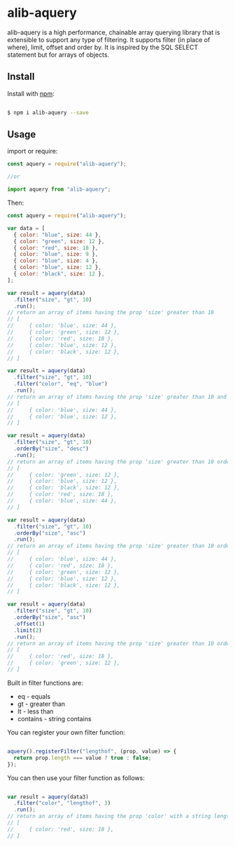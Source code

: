 # alib-aquery

alib-aquery is a high performance, chainable array querying library that is extensible to support any type of filtering. It supports filter (in place of where), limit, offset and order by. It is inspired by the SQL SELECT statement but for arrays of objects.

## Install

Install with [npm](https://www.npmjs.com/):

```sh

$ npm i alib-aquery --save

```

## Usage

import or require:

```js
const aquery = require("alib-aquery");

//or

import aquery from "alib-aquery";
```

Then:

```js
const aquery = require("alib-aquery");

var data = [
  { color: "blue", size: 44 },
  { color: "green", size: 12 },
  { color: "red", size: 18 },
  { color: "blue", size: 9 },
  { color: "blue", size: 4 },
  { color: "blue", size: 12 },
  { color: "black", size: 12 },
];

var result = aquery(data)
  .filter("size", "gt", 10)
  .run();
// return an array of items having the prop 'size' greater than 10
// [
//     { color: 'blue', size: 44 },
//     { color: 'green', size: 12 },
//     { color: 'red', size: 18 },
//     { color: 'blue', size: 12 },
//     { color: 'black', size: 12 },
// ]

var result = aquery(data)
  .filter("size", "gt", 10)
  .filter("color", "eq", "blue")
  .run();
// return an array of items having the prop 'size' greater than 10 and color blue:
// [
//     { color: 'blue', size: 44 },
//     { color: 'blue', size: 12 },
// ]

var result = aquery(data)
  .filter("size", "gt", 10)
  .orderBy("size", "desc")
  .run();
// return an array of items having the prop 'size' greater than 10 ordered by size descending:
// [
//     { color: 'green', size: 12 },
//     { color: 'blue', size: 12 },
//     { color: 'black', size: 12 },
//     { color: 'red', size: 18 },
//     { color: 'blue', size: 44 },
// ]

var result = aquery(data)
  .filter("size", "gt", 10)
  .orderBy("size", "asc")
  .run();
// return an array of items having the prop 'size' greater than 10 ordered by size ascending:
// [
//     { color: 'blue', size: 44 },
//     { color: 'red', size: 18 },
//     { color: 'green', size: 12 },
//     { color: 'blue', size: 12 },
//     { color: 'black', size: 12 },
// ]

var result = aquery(data)
  .filter("size", "gt", 10)
  .orderBy("size", "asc")
  .offset(1)
  .limit(2)
  .run();
// return an array of items having the prop 'size' greater than 10 ordered by size ascending with an offset and limit:
// [
//     { color: 'red', size: 18 },
//     { color: 'green', size: 12 },
// ]
```

Built in filter functions are:

- eq - equals
- gt - greater than
- lt - less than
- contains - string contains

You can register your own filter function:

```js

aquery().registerFilter("lengthof", (prop, value) => {
  return prop.length === value ? true : false;
});

```

You can then use your filter function as follows:

```js

var result = aquery(data3)
  .filter("color", "lengthof", 3)
  .run();
// return an array of items having the prop 'color' with a string length of 3:
// [
//     { color: 'red', size: 18 },
// ]

```
